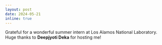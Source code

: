 ```yaml
---
layout: post
date: 2024-05-21
inline: true
---
```


Grateful for a wonderful summer intern at Los Alamos National Laboratory. Huge thanks to **Deepjyoti Deka** for hosting me!

